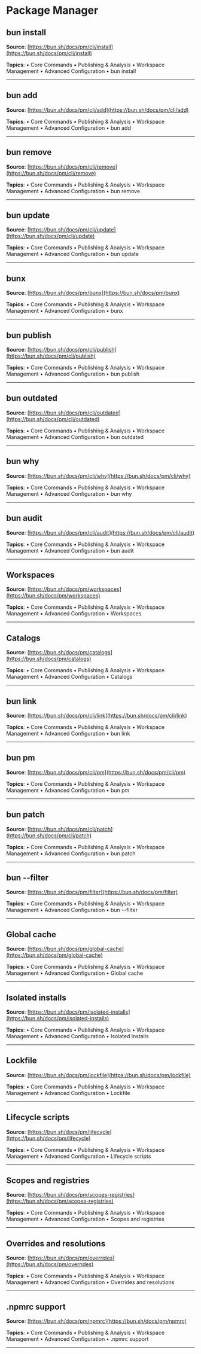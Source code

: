 # Package Manager

## bun install

**Source**: [https://bun.sh/docs/pm/cli/install](https://bun.sh/docs/pm/cli/install)

**Topics**:
      • Core Commands
      • Publishing & Analysis
      • Workspace Management
      • Advanced Configuration
• bun install

---

## bun add

**Source**: [https://bun.sh/docs/pm/cli/add](https://bun.sh/docs/pm/cli/add)

**Topics**:
      • Core Commands
      • Publishing & Analysis
      • Workspace Management
      • Advanced Configuration
• bun add

---

## bun remove

**Source**: [https://bun.sh/docs/pm/cli/remove](https://bun.sh/docs/pm/cli/remove)

**Topics**:
      • Core Commands
      • Publishing & Analysis
      • Workspace Management
      • Advanced Configuration
• bun remove

---

## bun update

**Source**: [https://bun.sh/docs/pm/cli/update](https://bun.sh/docs/pm/cli/update)

**Topics**:
      • Core Commands
      • Publishing & Analysis
      • Workspace Management
      • Advanced Configuration
• bun update

---

## bunx

**Source**: [https://bun.sh/docs/pm/bunx](https://bun.sh/docs/pm/bunx)

**Topics**:
      • Core Commands
      • Publishing & Analysis
      • Workspace Management
      • Advanced Configuration
• bunx

---

## bun publish

**Source**: [https://bun.sh/docs/pm/cli/publish](https://bun.sh/docs/pm/cli/publish)

**Topics**:
      • Core Commands
      • Publishing & Analysis
      • Workspace Management
      • Advanced Configuration
• bun publish

---

## bun outdated

**Source**: [https://bun.sh/docs/pm/cli/outdated](https://bun.sh/docs/pm/cli/outdated)

**Topics**:
      • Core Commands
      • Publishing & Analysis
      • Workspace Management
      • Advanced Configuration
• bun outdated

---

## bun why

**Source**: [https://bun.sh/docs/pm/cli/why](https://bun.sh/docs/pm/cli/why)

**Topics**:
      • Core Commands
      • Publishing & Analysis
      • Workspace Management
      • Advanced Configuration
• bun why

---

## bun audit

**Source**: [https://bun.sh/docs/pm/cli/audit](https://bun.sh/docs/pm/cli/audit)

**Topics**:
      • Core Commands
      • Publishing & Analysis
      • Workspace Management
      • Advanced Configuration
• bun audit

---

## Workspaces

**Source**: [https://bun.sh/docs/pm/workspaces](https://bun.sh/docs/pm/workspaces)

**Topics**:
      • Core Commands
      • Publishing & Analysis
      • Workspace Management
      • Advanced Configuration
• Workspaces

---

## Catalogs

**Source**: [https://bun.sh/docs/pm/catalogs](https://bun.sh/docs/pm/catalogs)

**Topics**:
      • Core Commands
      • Publishing & Analysis
      • Workspace Management
      • Advanced Configuration
• Catalogs

---

## bun link

**Source**: [https://bun.sh/docs/pm/cli/link](https://bun.sh/docs/pm/cli/link)

**Topics**:
      • Core Commands
      • Publishing & Analysis
      • Workspace Management
      • Advanced Configuration
• bun link

---

## bun pm

**Source**: [https://bun.sh/docs/pm/cli/pm](https://bun.sh/docs/pm/cli/pm)

**Topics**:
      • Core Commands
      • Publishing & Analysis
      • Workspace Management
      • Advanced Configuration
• bun pm

---

## bun patch

**Source**: [https://bun.sh/docs/pm/cli/patch](https://bun.sh/docs/pm/cli/patch)

**Topics**:
      • Core Commands
      • Publishing & Analysis
      • Workspace Management
      • Advanced Configuration
• bun patch

---

## bun --filter

**Source**: [https://bun.sh/docs/pm/filter](https://bun.sh/docs/pm/filter)

**Topics**:
      • Core Commands
      • Publishing & Analysis
      • Workspace Management
      • Advanced Configuration
• bun --filter

---

## Global cache

**Source**: [https://bun.sh/docs/pm/global-cache](https://bun.sh/docs/pm/global-cache)

**Topics**:
      • Core Commands
      • Publishing & Analysis
      • Workspace Management
      • Advanced Configuration
• Global cache

---

## Isolated installs

**Source**: [https://bun.sh/docs/pm/isolated-installs](https://bun.sh/docs/pm/isolated-installs)

**Topics**:
      • Core Commands
      • Publishing & Analysis
      • Workspace Management
      • Advanced Configuration
• Isolated installs

---

## Lockfile

**Source**: [https://bun.sh/docs/pm/lockfile](https://bun.sh/docs/pm/lockfile)

**Topics**:
      • Core Commands
      • Publishing & Analysis
      • Workspace Management
      • Advanced Configuration
• Lockfile

---

## Lifecycle scripts

**Source**: [https://bun.sh/docs/pm/lifecycle](https://bun.sh/docs/pm/lifecycle)

**Topics**:
      • Core Commands
      • Publishing & Analysis
      • Workspace Management
      • Advanced Configuration
• Lifecycle scripts

---

## Scopes and registries

**Source**: [https://bun.sh/docs/pm/scopes-registries](https://bun.sh/docs/pm/scopes-registries)

**Topics**:
      • Core Commands
      • Publishing & Analysis
      • Workspace Management
      • Advanced Configuration
• Scopes and registries

---

## Overrides and resolutions

**Source**: [https://bun.sh/docs/pm/overrides](https://bun.sh/docs/pm/overrides)

**Topics**:
      • Core Commands
      • Publishing & Analysis
      • Workspace Management
      • Advanced Configuration
• Overrides and resolutions

---

## .npmrc support

**Source**: [https://bun.sh/docs/pm/npmrc](https://bun.sh/docs/pm/npmrc)

**Topics**:
      • Core Commands
      • Publishing & Analysis
      • Workspace Management
      • Advanced Configuration
• .npmrc support

---

